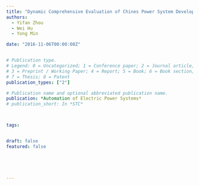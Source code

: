 ```yaml
---
title: "Dynamic Comprehensive Evaluation of Chines Power System Development Level Based on Provincial Data"
authors:
  - Yifan Zhou
  - Wei Hu
  - Yong Min

date: "2016-11-06T00:00:00Z"


# Publication type.
# Legend: 0 = Uncategorized; 1 = Conference paper; 2 = Journal article;
# 3 = Preprint / Working Paper; 4 = Report; 5 = Book; 6 = Book section;
# 7 = Thesis; 8 = Patent
publication_types: ["2"]

# Publication name and optional abbreviated publication name.
publication: *Automation of Electric Power Systems*
# publication_short: In *STC*



tags:


draft: false
featured: false





---
```



